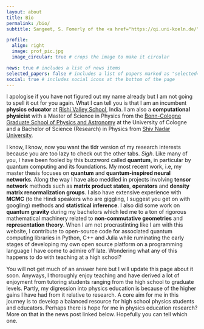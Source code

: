 ```yaml
---
layout: about
title: Bio
permalink: /bio/
subtitle: Sangeet, S. Fomerly of the <a href="https://qi.uni-koeln.de/">Quantum Information Group, University of Cologne</a>.

profile:
  align: right
  image: prof_pic.jpg
  image_circular: true # crops the image to make it circular

news: true # includes a list of news items
selected_papers: false # includes a list of papers marked as "selected={true}"
social: true # includes social icons at the bottom of the page
---
```


I apologise if you have not figured out my name already but I am not going to spell it out for you again. What I can tell you is that I am an incumbent **physics educator** at [Rishi Valley School](https://www.rishivalley.org/), India. I am also a **computational physicist** with a Master of Science in Physics from the [Bonn-Cologne Graduate School of Physics and Astronomy](https://www.gradschool.physics.uni-bonn.de/graduate-school/) at the University of Cologne and a Bachelor of Science (Research) in Physics from [Shiv Nadar University](https://snu.edu.in/departments/department-of-physics/).

I know, I know, now you want the tldr version of my research interests because you are too lazy to check out the other tabs. _Sigh_. Like many of you, I have been fooled by this buzzword called **quantum**, in particular by quantum computing and its foundations. My most recent work, i.e, my master thesis focuses on **quantum** and **quantum-inspired neural networks**. Along the way I have also meddled in projects involving **tensor network** methods such as **matrix product states**, **operators** and **density matrix renormalization groups**. I also have extensive experience with **MCMC** (to the Hindi speakers who are giggling, I suggest you get on with googling) methods and **statistical inference**. I also did some work on **quantum gravity** during my bachelors which led me to a ton of rigorous mathematical machinery related to **non-commutative geometries** and **representation theory**. When I am not procrastinting like I am with this website, I contribute to open-source code for associated quantum computing libraries in Python, C++ and Julia while ruminating the early stages of developing my own open source platform on a programming language I have come to admire off late. Wondering what any of this happens to do with teaching at a high school?

You will not get much of an answer here but I will update this page about it soon. Anyways, I thoroughly enjoy teaching and have derived a lot of enjoyment from tutoring students ranging from the high school to graduate levels. Partly, my digression into physics education is because of the higher gains I have had from it relative to research. A core aim for me in this journey is to develop a balanced resource for high school physics students and educators. Perhaps there is hope for me in physics education research? More on that in the news post linked below. Hopefully you can tell which one.
